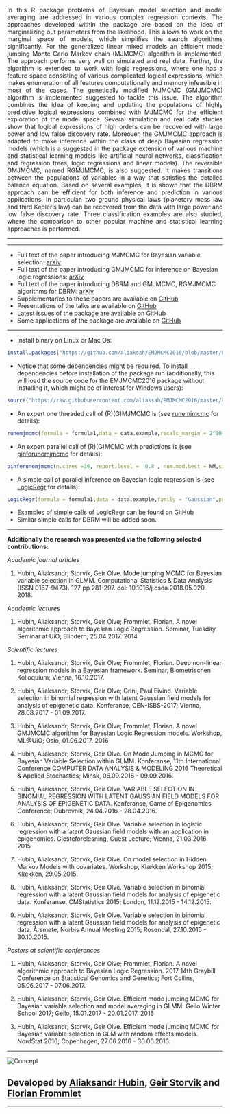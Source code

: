 
<p align="justify">
In this R package problems of Bayesian model selection and model averaging are addressed in various complex regression contexts. The approaches developed within the package are based on the idea of marginalizing out parameters from the likelihood. This allows to work on the marginal space of models, which simplifies the search algorithms significantly. For the generalized linear mixed models an efficient mode jumping Monte Carlo Markov chain (MJMCMC) algorithm is implemented. The approach performs very well on simulated and real data. Further, the algorithm is extended to work with logic regressions, where one has a feature space consisting of various complicated logical expressions, which makes enumeration of all features computationally and memory infeasible in most of the cases. The genetically modified MJMCMC (GMJMCMC) algorithm is implemented suggested to tackle this issue. The algorithm combines the idea of keeping and updating the populations of highly predictive logical expressions combined with MJMCMC for the efficient exploration of the model space. Several simulation and real data studies show that logical expressions of high orders can be recovered with large power and low false discovery rate. Moreover, the GMJMCMC approach is adapted to make inference within the class of deep Bayesian regression models (which is a suggested in the package extension of various machine and statistical learning models like artificial neural networks, classification and regression trees, logic regressions and linear models). The reversible GMJMCMC, named RGMJMCMC, is also suggested. It makes transitions between the populations of variables in a way that satisfies the detailed balance equation. Based on several examples, it is shown that the DBRM approach can be efficient for both inference and prediction in various applications. In particular, two ground physical laws (planetary mass law and third Kepler’s law) can be recovered from the data with large power and low false discovery rate. Three classification examples are also studied, where the comparison to other popular machine and statistical learning approaches is performed.
</p>

***

***

* Full text of the paper introducing MJMCMC for Bayesian variable selection: [arXiv](http://arxiv.org/abs/1604.06398)
* Full text of the paper introducing GMJMCMC for inference on Bayesian logic regressions: [arXiv](https://arxiv.org/abs/1705.07616)
* Full text of the paper introducing DBRM and GMJMCMC, RGMJMCMC algorithms for DBRM: [arXiv](https://arxiv.org/abs/1806.02160)
* Supplementaries to these papers are available on [GitHub](https://github.com/aliaksah/EMJMCMC2016/tree/master/supplementaries)
* Presentations of the talks are available on [GitHub](https://github.com/aliaksah/EMJMCMC2016/tree/master/presentations)
* Latest issues of the package are available on [GitHub](https://github.com/aliaksah/EMJMCMC2016/)
* Some applications of the package are available on [GitHub](https://github.com/aliaksah/EMJMCMC2016/tree/master/examples/)  


***

* Install binary on Linux or Mac Os:
```R 
install.packages("https://github.com/aliaksah/EMJMCMC2016/blob/master/EMJMCMC_1.4.2_R_x86_64-pc-linux-gnu.tar.gz?raw=true", repos = NULL, type="source")
```

* Notice that some dependencies might be required. To install dependencies before installation of the package run (additionally, this will  load the source code for the EMJMCMC2016 package without installing it, which might be of interest for Windows users):
```R 
source("https://raw.githubusercontent.com/aliaksah/EMJMCMC2016/master/R/the_mode_jumping_package4.r")
``` 

* An expert one threaded call of (R)(G)MJMCMC is (see [runemjmcmc](https://rdrr.io/github/aliaksah/EMJMCMC2016/man/EMJMCMC.html) for details): 
```R 
runemjmcmc(formula = formula1,data = data.example,recalc_margin = 2^10,estimator =estimate.bas.lm,estimator.args =  list(data = data.example,prior = 3, g = 96 ,n=96),save.beta = T,interact = T,relations = c("","sin","cos","sigmoid","tanh","atan","erf"),relations.prob =c(0.4,0.1,0.1,0.1,0.1,0.1,0.1),interact.param=list(allow_offsprings=2,mutation_rate = 100, max.tree.size = 200000, Nvars.max = 95,p.allow.replace=0.9,p.allow.tree=0.5,p.nor=0.3,p.and = 0.7),n.models = 50000,unique = T,max.cpu = 10,max.cpu.glob = 10,create.table = F,create.hash = T,pseudo.paral = F,burn.in = 100,print.freq = 100)
```
* An expert parallel call of (R)(G)MCMC with predictions is (see [pinferunemjmcmc](https://rdrr.io/github/aliaksah/EMJMCMC2016/man/pinferunemjmcmc.html) for details): 
```R 
pinferunemjmcmc(n.cores =30, report.level =  0.8 , num.mod.best = NM,simplify = T, predict = T,test.data = as.data.frame(test),link.function = g, runemjmcmc.params =list(formula = formula1,data = data.example,gen.prob = c(1,1,1,1,0),estimator =estimate.bas.glm.cpen,estimator.args =  list(data = data.example,prior = aic.prior(),family = binomial(),yid=31, logn = log(143),r=exp(-0.5)),recalc_margin = 95, save.beta = T,interact = T,relations = c("gauss","tanh","atan","sin"),relations.prob =c(0.1,0.1,0.1,0.1),interact.param=list(allow_offsprings=4,mutation_rate = 100,last.mutation=1000, max.tree.size = 6, Nvars.max = 20,p.allow.replace=0.5,p.allow.tree=0.4,p.nor=0.3,p.and = 0.9),n.models = 7000,unique =T,max.cpu = 4,max.cpu.glob = 4,create.table = F,create.hash = T,pseudo.paral = T,burn.in = 100,print.freq = 1000,advanced.param = list(max.N.glob=as.integer(10), min.N.glob=as.integer(5), max.N=as.integer(3), min.N=as.integer(1), printable = F)))
```
* A simple call of parallel inference on Bayesian logic regression is (see [LogicRegr](https://rdrr.io/github/aliaksah/EMJMCMC2016/man/LogicRegr.html) for details): 
```R 
LogicRegr(formula = formula1,data = data.example,family = "Gaussian",prior = "G",report.level = 0.5,d = 15,cmax = 2,kmax = 15,p.and = 0.9,p.not = 0.01,p.surv = 0.2,ncores = 32)
```
* Examples of simple calls of LogicRegr can be found on [GitHub](https://github.com/aliaksah/EMJMCMC2016/blob/master/supplementaries/Bayesian%20Logic%20Regression/simple%20usage/inference_help.r)
* Similar simple calls for DBRM will be added soon.

***

**Additionally the research was presented via the following selected contributions:**

*Academic journal articles*

1. Hubin, Aliaksandr; Storvik, Geir Olve. Mode jumping MCMC for Bayesian variable selection in GLMM. Computational Statistics & Data Analysis (ISSN 0167-9473). 127 pp 281-297. doi: 10.1016/j.csda.2018.05.020. 2018.

*Academic lectures*

1. Hubin, Aliaksandr; Storvik, Geir Olve; Frommlet, Florian. A novel algorithmic approach to Bayesian Logic Regression. Seminar, Tuesday Seminar at UiO; Blindern, 25.04.2017.
2014

*Scientific lectures*

1. Hubin, Aliaksandr; Storvik, Geir Olve; Frommlet, Florian. Deep non-linear regression models in a Bayesian framework. Seminar, Biometrischen Kolloquium; Vienna, 16.10.2017.

2. Hubin, Aliaksandr; Storvik, Geir Olve; Grini, Paul Eivind. Variable selection in binomial regression with latent Gaussian field models for analysis of epigenetic data. Konferanse, CEN-ISBS-2017; Vienna, 28.08.2017 - 01.09.2017.

3. Hubin, Aliaksandr; Storvik, Geir Olve; Frommlet, Florian. A novel GMJMCMC algorithm for Bayesian Logic Regression models. Workshop, ML@UiO; Oslo, 01.06.2017.
2016

4. Hubin, Aliaksandr; Storvik, Geir Olve. On Mode Jumping in MCMC for Bayesian Variable Selection within GLMM. Konferanse, 11th International Conference COMPUTER DATA ANALYSIS & MODELING 2016 Theoretical & Applied Stochastics; Minsk, 06.09.2016 - 09.09.2016.

5. Hubin, Aliaksandr; Storvik, Geir Olve. VARIABLE SELECTION IN BINOMIAL REGRESSION WITH LATENT GAUSSIAN FIELD MODELS FOR ANALYSIS OF EPIGENETIC DATA. Konferanse, Game of Epigenomics Conference; Dubrovnik, 24.04.2016 - 28.04.2016.

6. Hubin, Aliaksandr; Storvik, Geir Olve. Variable selection in logistic regression with a latent Gaussian field models with an application in epigenomics. Gjesteforelesning, Guest Lecture; Vienna, 21.03.2016.
2015

7. Hubin, Aliaksandr; Storvik, Geir Olve. On model selection in Hidden Markov Models with covariates. Workshop, Klækken Workshop 2015; Klækken, 29.05.2015.

8. Hubin, Aliaksandr; Storvik, Geir Olve. Variable selection in binomial regression with a latent Gaussian field models for analysis of epigenetic data. Konferanse, CMStatistics 2015; London, 11.12.2015 - 14.12.2015.

9. Hubin, Aliaksandr; Storvik, Geir Olve. Variable selection in binomial regression with a latent Gaussian field models for analysis of epigenetic data. Årsmøte, Norbis Annual Meeting 2015; Rosendal, 27.10.2015 - 30.10.2015.

*Posters at scientific conferences*

1. Hubin, Aliaksandr; Storvik, Geir Olve; Frommlet, Florian. A novel algorithmic approach to Bayesian Logic Regression. 2017 14th Graybill Conference on Statistical Genomics and Genetics; Fort Collins, 05.06.2017 - 07.06.2017.

2. Hubin, Aliaksandr; Storvik, Geir Olve. Efficient mode jumping MCMC for Bayesian variable selection and model averaging in GLMM. Geilo Winter School 2017; Geilo, 15.01.2017 - 20.01.2017.
2016

3. Hubin, Aliaksandr; Storvik, Geir Olve. Efficient mode jumping MCMC for Bayesian variable selection in GLM with random effects models. NordStat 2016; Copenhagen, 27.06.2016 - 30.06.2016. 

***


![Concept](https://raw.githubusercontent.com/aliaksah/EMJMCMC2016/master/illustrations/opt_symmetric.png)

## Developed by [Aliaksandr Hubin](https://scholar.google.com/citations?user=Lx-G8ckAAAAJ&hl=en/), [Geir Storvik](https://scholar.google.no/citations?user=0xDw_sQAAAAJ&hl=en) and [Florian Frommlet](https://scholar.google.com/citations?user=Nmh2LqgAAAAJ&hl=en)
 
 ***

